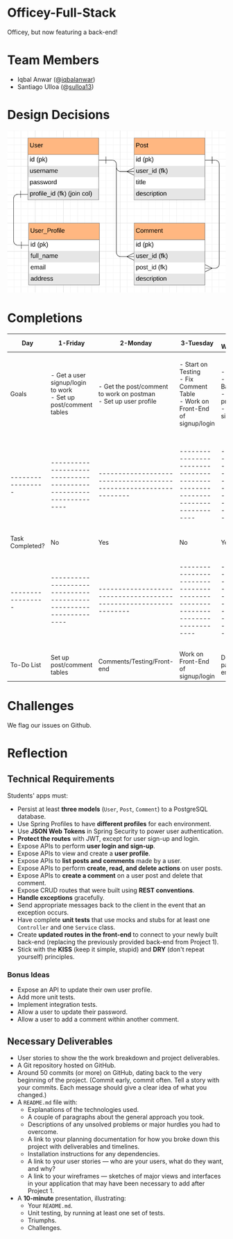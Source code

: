 # Officey-Full-Stack
Officey, but now featuring a back-end!

# Team Members
- Iqbal Anwar (@<a href = "https://github.com/iqbalanwar">iqbalanwar</a>)<br/>
- Santiago Ulloa (@<a href="https://github.com/sulloa13">sulloa13</a>)<br/>
  
# Design Decisions
<img alt = "database structure" src="./repo_images/erd_v2.PNG"/><br/>

# Completions

| Day             | 1-Friday                                                       | 2-Monday                                                        | 3-Tuesday                                                                  | 4-Wednesday                                                                   | 5-Thursday                                                       | 6-Friday                                                                                                                                                  |
|-----------------|----------------------------------------------------------------|-----------------------------------------------------------------|----------------------------------------------------------------------------|-------------------------------------------------------------------------------|------------------------------------------------------------------|-----------------------------------------------------------------------------------------------------------------------------------------------------------|
| Goals           | - Get a user signup/login to work</br>- Set up post/comment tables | - Get the post/comment to work on postman</br>- Set up user profile | - Start on Testing</br>- Fix Comment Table</br>- Work on Front-End of signup/login | - Fix testing</br>- Complete Back-end</br>- Fix cors problem</br>- Front-end signup/login | - Design main page</br>- Test for signup/login errors from front-end | - Cleanup front-end and back-end code</br>- Find out why user object isn't displaying for posts/comments in backend</br>- Create and show profile page front-end |
|-----------------|----------------------------------------------------------------|-----------------------------------------------------------------|----------------------------------------------------------------------------|-------------------------------------------------------------------------------|------------------------------------------------------------------|-----------------------------------------------------------------------------------------------------------------------------------------------------------|
| Task Completed? | No                                                             | Yes                                                             | No                                                                         | Yes                                                                           | Yes                                                              |                                                                                                                                                           |
|-----------------|----------------------------------------------------------------|-----------------------------------------------------------------|----------------------------------------------------------------------------|-------------------------------------------------------------------------------|------------------------------------------------------------------|-----------------------------------------------------------------------------------------------------------------------------------------------------------|
| To-Do List      | Set up post/comment tables                                     | Comments/Testing/Front-end                                      | Work on Front-End of signup/login                                          | Design main page front-end                                                    | Cleanup code, continue designing                                 |                                                                                                                                                           |

# Challenges

We flag our issues on Github. 

# Reflection 



## Technical Requirements

Students' apps must:

- Persist at least **three models** (`User`, `Post`, `Comment`) to a PostgreSQL database.
- Use Spring Profiles to have **different profiles** for each environment.
- Use  **JSON Web Tokens** in Spring Security to power user authentication.
- **Protect the routes** with JWT, except for user sign-up and login.
- Expose APIs to perform **user login and sign-up**.
- Expose APIs to view and create a **user profile**.
- Expose APIs to **list posts and comments** made by a user.
- Expose APIs to perform **create, read, and delete actions** on user posts.
- Expose APIs to **create a comment** on a user post and delete that comment.
- Expose CRUD routes that were built using **REST conventions**.
- **Handle exceptions** gracefully.
- Send appropriate messages back to the client in the event that an exception occurs.
- Have complete **unit tests** that use mocks and stubs for at least one `Controller` and one `Service` class.
- Create **updated routes in the front-end** to connect to your newly built back-end (replacing the previously provided back-end from Project 1).
- Stick with the **KISS** (keep it simple, stupid) and **DRY** (don't repeat yourself) principles.


### Bonus Ideas
- Expose an API to update their own user profile.
- Add more unit tests.
- Implement integration tests.
- Allow a user to update their password.
- Allow a user to add a comment within another comment.


## Necessary Deliverables

- User stories to show the the work breakdown and project deliverables.
- A Git repository hosted on GitHub.
- Around 50 commits (or more) on GitHub, dating back to the very beginning of the project. (Commit early, commit often. Tell a story with your commits. Each message should give a clear idea of what you changed.)
- A `README.md` file with:
	- Explanations of the technologies used.
	- A couple of paragraphs about the general approach you took.
	- Descriptions of any unsolved problems or major hurdles you had to overcome.
	- A link to your planning documentation for how you broke down this project with deliverables and timelines.
	- Installation instructions for any dependencies.
	- A link to your user stories — who are your users, what do they want, and why?
	- A link to your wireframes — sketches of major views and interfaces in your application that may have been necessary to add after Project 1.
- A **10-minute** presentation, illustrating:
	- Your `README.md`.
	- Unit testing, by running at least one set of tests.
	- Triumphs.
	- Challenges.
